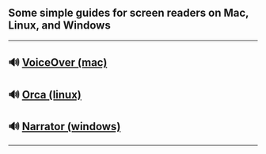 ## Some simple guides for screen readers on Mac, Linux, and Windows

---

## 🔊 [VoiceOver (mac)](mac.md)
## 🔊 [Orca (linux)](linux.md)
## 🔊 [Narrator (windows)](windows.md)

---